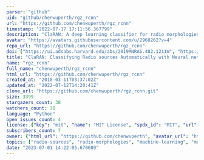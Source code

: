 ```yaml
---
parser: "github"
uid: "github/chenwuperth/rgz_rcnn"
url: "https://github.com/chenwuperth/rgz_rcnn"
timestamp: "2022-07-17 17:11:56.367799"
description: "ClaRAN: A deep learning classifier for radio morphologies"
avatar: "https://avatars.githubusercontent.com/u/2968262?v=4"
repo_url: "https://github.com/chenwuperth/rgz_rcnn"
doi: ["https://ui.adsabs.harvard.edu/abs/2019MNRAS.482.1211W", "https://ui.adsabs.harvard.edu/abs/2021ascl.soft05018W/abstract"]
title: "ClaRAN: Classifying Radio sources Automatically with Neural networks"
name: "rgz_rcnn"
full_name: "chenwuperth/rgz_rcnn"
html_url: "https://github.com/chenwuperth/rgz_rcnn"
created_at: "2018-03-11T03:37:02Z"
updated_at: "2022-07-12T14:20:41Z"
clone_url: "https://github.com/chenwuperth/rgz_rcnn.git"
size: 3399
stargazers_count: 38
watchers_count: 38
language: "Python"
open_issues_count: 4
license: {"key": "mit", "name": "MIT License", "spdx_id": "MIT", "url": "https://api.github.com/licenses/mit", "node_id": "MDc6TGljZW5zZTEz"}
subscribers_count: 7
owner: {"html_url": "https://github.com/chenwuperth", "avatar_url": "https://avatars.githubusercontent.com/u/2968262?v=4", "login": "chenwuperth", "type": "User"}
topics: ["radio-sources", "radio-morphologies", "machine-learning", "morphology", "deep-learning", "computer-vision", "faster-rcnn"]
date: "2023-07-01 14:22:05.670689"
---
```


